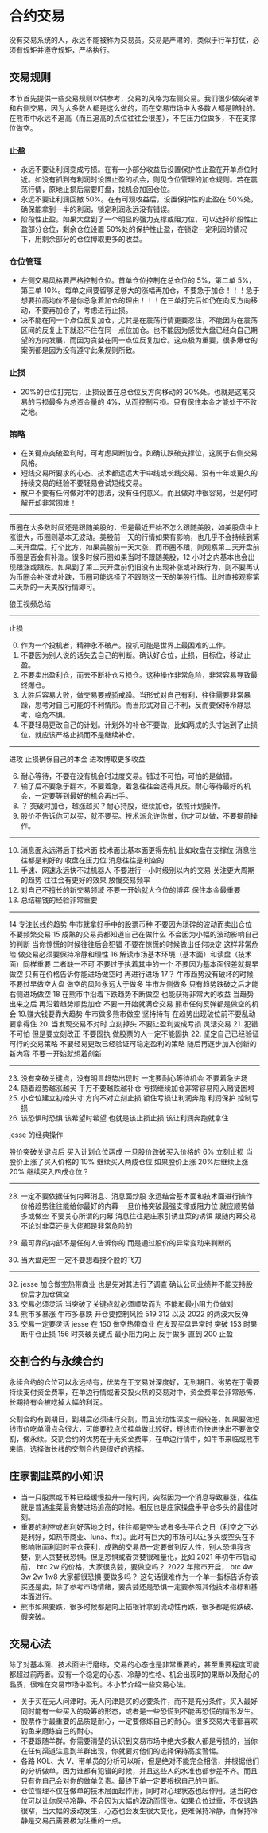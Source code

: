 # 合约交易

没有交易系统的人，永远不能被称为交易员。交易是严肃的，类似于行军打仗，必须有规矩并遵守规矩，严格执行。

## 交易规则

本节首先提供一些交易规则以供参考，交易的风格为左侧交易。我们很少做突破单和右侧交易，因为大多数人都是这么做的，而在交易市场中大多数人都是赔钱的。在熊市中永远不追高（而且追高的点位往往会很差），不在压力位做多，不在支撑位做空。

### 止盈

- 永远不要让利润变成亏损。在有一小部分收益后设置保护性止盈在开单点位附近。如没有抓到有利润时设置止盈的机会，则见仓位管理的加仓规则。若在震荡行情，原地止损后需要盯盘，找机会加回仓位。
- 永远不要让利润回撤 50%。在有可观收益后，设置保护性的止盈在 50%处，确保能拿到一半的利润，锁定利润永远没有错误。
- 阶段性止盈。如果大盘到了一个明显的强力支撑或阻力位，可以选择阶段性止盈部分仓位，剩余仓位设置 50%处的保护性止盈，在锁定一定利润的情况下，用剩余部分的仓位博取更多的收益。

### 仓位管理

- 左侧交易风格要严格控制仓位。首单仓位控制在总仓位的 5%，第二单 5%，第三单 10%。每单之间要留够足够大的涨幅再加仓，不要急于加仓！！！急于想要拉高均价不是你总急着加仓的理由！！！在三单打完后如仍在向反方向移动，不要再加仓了，考虑进行止损。
- 决不能在同一个点位反复加仓，尤其是在震荡行情更要忍住，不能因为在震荡区间的反复上下就忍不住在同一点位加仓。也不能因为感觉大盘已经向自己期望的方向发展，而因为贪婪在同一点位反复加仓。这点极为重要，很多爆仓的案例都是因为没有遵守此条规则所致。

### 止损

- 20%的仓位打完后，止损设置在总仓位反方向移动的 20%处。也就是这笔交易的亏损最多为总资金量的 4%，从而控制亏损。只有保住本金才能处于不败之地。

### 策略

- 在关键点突破盈利时，可考虑果断加仓。如确认跌破支撑位，这属于右侧交易风格。
- 短线交易所要求的心态、技术都远远大于中线或长线交易。没有十年或更久的持续交易的经验不要轻易尝试短线交易。
- 散户不要有任何做对冲的想法，没有任何意义。而且做对冲很容易，但是何时解开却非常困难！

---

币圈在大多数时间还是跟随美股的，但是最近开始不怎么跟随美股，如美股盘中上涨很大，币圈则基本无波动。美股前一天的行情如果有影响，也几乎不会持续到第二天开盘后。打个比方，如果美股前一天大涨，而币圈不跟，则观察第二天开盘前币圈是否会有补涨。很多时候币圈如果当时不跟随美股，12 小时之内基本也会出现跟涨或跟跌。如果到了第二天开盘前仍旧没有出现补涨或补跌行为，则不要再认为币圈会补涨或补跌，币圈可能选择了不跟随这一天的美股行情。此时直接观察第二天新的一天美股行情即可。

狼王视频总结

---

止损

0. 作为一个投机者，精神永不破产。投机可能是世界上最困难的工作。
1. 不要因为别人说的话失去自己的判断。确认好仓位，止损，目标位，移动止盈。
2. 不要卖出盈利仓，而去不断补仓亏损仓。这种操作非常危险，非常容易导致最终爆仓。
3. 大胜后容易大败，做交易要戒骄戒躁。当形式对自己有利，往往需要非常暴躁，思考对自己可能的不利情形。而当形式对自己不利，反而要保持冷静思考，临危不惧。
4. 不要轻易更改自己的计划。计划外的补仓不要做，比如两成的头寸达到了止损位，就应该严格止损而不是继续补仓。

---

进攻 止损确保自己的本金 进攻博取更多收益

6. 耐心等待，不要在没有机会时过度交易。错过不可怕，可怕的是做错。
7. 输了后不要急于翻本，不要着急，着急往往会适得其反。耐心等待最好的机会，一定要等到最好的机会再出手。
8. ？ 突破时加仓，越涨越买？耐心持股，继续加仓，依照计划操作。
9. 股价不告诉你可以买，就不要买。技术派允许你做，你才可以做，不要提前操作。

---

10. 消息面永远滞后于技术面 技术面比基本面更得先机 比如收盘在支撑位 消息往往都是利好的 收盘在压力位 消息往往是利空的
11. 手速、网速永远快不过机器人 不要进行一小时级别以内的交易 关注更大周期的趋势 往往会有更好的效果 放慢交易频率
12. 对自己不擅长的新交易领域 不要一开始就大仓位的博弈 保住本金最重要
13. 总结输钱的经验非常重要

---

14 专注长线的趋势 牛市就拿好手中的股票币种 不要因为琐碎的波动而卖出仓位 不要频繁交易
15 成熟的交易员都知道自己在做什么 不会因为小幅的波动影响自己的判断 当你惊慌的时候往往后会犯错 不要在惊慌的时候做出任何决定 这样非常危险 做交易必须要保持冷静和理性
16 解读市场基本环境（基本面）和读盘（技术面）同样重要 二者缺一不可 不要过于执着其中的一个 不要因为基本面很差就提早做空 只有在价格告诉你能进场做空时 再进行进场
17？ 牛市趋势没有破坏的时候 不要过早做空大盘 做空的风险永远大于做多 牛市左侧做多 只有趋势跌破之后才能右侧进场做空
18 在熊市中沿着下跌趋势不断做空 也能获得非常大的收益 当趋势出来之后 再沿着趋势顺势加仓 不要一开始就满仓交易 熊市任何反弹都是做空的机会 19.赚大钱要靠大趋势 牛市做多熊市做空 坚持持有 在趋势出现破位前不要乱动 要拿得住 20. 当发现交易不对时 立刻掉头 不要让盈利变成亏损 灵活交易 21. 犯错不可怕 但是要立刻改正 不要固执 做股票的人一定不能固执 22. 坚定自己已经验证可行的交易策略 不要轻易更改已经验证可稳定盈利的策略 随后再逐步加入创新的新内容 不要一开始就想着创新

---

23. 没有突破关键点，没有明显趋势出现时 一定要耐心等待机会 不要着急进场
24. 随着趋势越涨越买 千万不要越跌越补仓 亏损继续加仓非常容易陷入赌徒困境
25. 小仓位建立初始头寸 方向不对立刻止损 锁住亏损让利润奔跑 利润保护 控制亏损
26. 该恐惧时恐惧 该希望时希望 也就是该止损止损 该让利润奔跑就拿住

jesse 的经典操作

股价突破关键点后 买入计划仓位两成 一旦股价跌破买入价格的 6% 立刻止损 当股价上涨了买入价格的 10% 继续买入两成仓位 如果股价上涨 20%后继续上涨 20% 继续买入四成仓位？

---

28. 一定不要依据任何内幕消息、消息面炒股 永远结合基本面和技术面进行操作 价格趋势往往能给你最好的内幕 一旦价格突破最强支撑或阻力位 就应顺势做多或做空 不要关心所谓的内幕 消息往往是庄家引诱韭菜的诱饵 跟随内幕交易不论对韭菜还是大佬都是非常危险的

29. 最可靠的内部不是任何人告诉你的 而是通过股价的异常变动来判断的

30. 当大盘走空 一定不要想着接个股的飞刀

---

32. jesse 加仓做空热带商业 也是先对其进行了调查 确认公司业绩并不能支持股价后才加仓做空
33. 交易必须灵活 当突破了关键点就必须顺势而为 不能和最小阻力位做对
34. 熊市多暴涨 牛市多暴跌 开仓要控制风险 519 312 以及 2022 的两波大反弹
35. 交易一定要灵活 jesse 在 150 做空热带商业 在发现买盘异常时 突破 153 时果断平仓止损 156 时突破关键点 最小阻力向上 反手做多 直到 200 止盈

## 交割合约与永续合约

永续合约的仓位可以永远持有，优势在于交易对深度好，无到期日。劣势在于需要持续支付资金费率，在单边行情或者交投火热的交易对中，资金费率会非常恐怖，长期持有会被吃掉大幅的利润。

交割合约有到期日，到期后必须进行交割，而且流动性深度一般较差，如果要做短线市价吃单滑点会很大，可能要找点位挂单做比较好，短线市价快进快出不要做交割，做永续。交割合约的优势在于无资金费率，在单边行情中，如牛市来临或熊市来临，选择做长线的交割合约是很好的选择。

## 庄家割韭菜的小知识

- 当一只股票或币种已经缓慢拉升一段时间，突然因为一个消息导致暴涨，往往就是普通韭菜最贪婪进场追高的时候。相反也是庄家操盘手平仓多头的最佳时刻。
- 重要的利空或者利好落地之时，往往都是空头或者多头平仓之日（利空之下必是利好，如热带商业、luna、ftx）。此时有巨大的市场可以让多头或空头在不影响账面利润时平仓获利，成熟的交易员一定要做到反人性，别人恐惧我贪婪，别人贪婪我恐惧。但是恐惧或者贪婪很难量化，比如 2021 年初牛市启动前， btc 2w 的价格，大家很贪婪，要做空吗？ 2022 年熊市开启， btc 4w 3w 2w 1w8 大家都很恐惧 要做多吗？ 这句话很难作为一个单一指标告诉你该买还是卖，除了参考市场情绪，要贪婪还是恐惧一定要参照其他技术指标和基本面进行。
- 熊市如果要跌，很多时候都是向上插根针拿到流动性再跌，很多都是假跌破、假突破。

## 交易心法

除了对基本面、技术面进行磨练，交易的心态也是非常重要的，甚至重要程度可能都超过前两者。没有一个稳定的心态、冷静的性格、机会出现时的果断以及耐心的品质，很难在交易市场中盈利。本小节介绍一些交易心法。

- 关于买在无人问津时。无人问津是买的必要条件，而不是充分条件。买入最好同时能有一些买入的吸筹的形态，或者是一些恐慌到不能再恐慌的情形发生。
- 股票作手最重要的品质是耐心，一定要修炼自己的耐心。很多交易大佬都喜欢钓鱼来磨练自己的耐心。
- 不要跟随羊群。你需要清楚的认识到交易市场中绝大多数人都是亏损的，当你在任何渠道注意到羊群出现，你就要对他们的选择保持高度警惕。
- 各路 KOL、大 V、带单员的分析可以听，但是绝对不能完全相信，并根据他们的分析做单。因为谁都有犯错的时候，并且这些人的水准也都参差不齐。而且只有你自己会对你的做单负责。最终下单一定要根据自己的判断。
- 仓位管理不仅在做单的技术层面起作用，同时对心理状态也起作用。适当的仓位可以让你保持冷静，不会因为大幅的波动而慌张。如果仓位过重，不仅退路很窄，当大幅的波动发生，心态也会发生很大变化，更难保持冷静，而保持冷静是交易员需要极为注重的一点。
